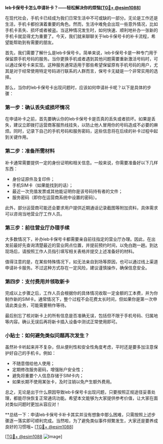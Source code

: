 **leb卡保号卡怎么申请补卡？——轻松解决你的烦恼[[TG💪+ @esim1088](https://t.me/s/esim1088)]**

在现代社会，手机卡已经成为我们日常生活中不可或缺的一部分。无论是工作还是生活，手机卡都扮演着重要的角色。然而，生活中难免会出现一些意外情况，比如手机卡丢失、损坏或者被盗。当这种情况发生时，如何快速、顺利地补办一张新的手机卡就显得尤为重要了。今天，我们就来聊聊关于leb卡保号卡的补卡流程，希望能帮助到有需要的朋友。

首先，我们需要了解什么是leb卡保号卡。简单来说，leb卡保号卡是一种专门用于保留原手机号码的服务。当你更换手机或者遇到其他问题需要重新激活号码时，可以通过保号卡来实现。这种服务通常适用于那些希望保留原有手机号码的用户，尤其是对于经常使用特定号码进行联系的人群而言，保号卡无疑是一个非常实用的选择。

那么，当你的leb卡保号卡出现问题时，应该如何申请补卡呢？以下是具体的步骤：

### 第一步：确认丢失或损坏情况

在申请补卡之前，首先要确认你的leb卡保号卡是否真的丢失或者损坏。如果是丢失，建议立即拨打运营商客服热线挂失，以防止他人冒用你的号码造成不必要的麻烦。同时，记录下自己的手机号码和服务密码，这些信息将在后续的补卡过程中起到关键作用。

### 第二步：准备所需材料

补卡通常需要提供一定的身份证明和相关信息。一般来说，你需要准备好以下几样东西：
- 身份证原件及复印件；
- 手机SIM卡（如果能找到的话）；
- 最近一次充值发票或其他能证明你是该号码持有者的文件；
- 服务密码（即你在运营商系统中设置的密码）。

此外，部分运营商可能还会要求用户提供近期通话记录截图等附加资料，具体需求可以咨询当地营业厅工作人员。

### 第三步：前往营业厅办理手续

大多数情况下，补办leb卡保号卡都需要亲自前往指定的营业厅办理。因此，在出发前最好先查询清楚最近的营业网点位置，并提前预约时间，以免白跑一趟。到达现场后，请按照工作人员指引填写相关表格并提交上述准备好的材料。

值得注意的是，在某些特殊情况下，如无法亲自到场等原因，也可以通过线上渠道申请补卡服务。不过这种方式存在一定风险，建议谨慎操作，确保信息安全。

### 第四步：支付费用并领取新卡

完成以上步骤之后，工作人员会根据你的具体情况收取一定金额的工本费，并为你制作新的SIM卡。通常情况下，整个过程不会花费太长时间，但如果你是第一次申请此类业务，可能需要稍作等待。

最后别忘了核对新卡上的所有信息是否准确无误，包括但不限于手机号码、归属地等内容。确认无误后再将新卡插入设备中测试正常使用即可。

### 小贴士：如何避免类似问题再次发生？

虽然补卡听起来并不复杂，但从便利性和安全性角度考虑，平时还是要多加注意保护好自己的手机卡。例如：
- 不随意借给他人使用；
- 定期修改服务密码，增强账户安全性；
- 避免将重要个人信息存储于SIM卡内；
- 如果长期不使用某张卡，及时注销以免产生额外费用。

总之，无论是出于什么原因导致leb卡保号卡出现问题，只要按照正规途径妥善处理，都能尽快恢复正常通讯功能。希望本文能够为大家提供参考价值，让大家在面对类似问题时更加从容应对！

**总结一下：申请leb卡保号卡补卡其实并没有想象中那么困难，只需按照上述步骤逐一落实即可顺利完成。当然啦，为了避免类似事件频繁发生，大家还是要养成良好的习惯哦~ [[TG💪+ @esim1088](https://t.me/s/esim1088)]

[[TG💪+ @esim1088](https://t.me/s/esim1088) ![Image](https://i.postimg.cc/4NQfJmqS/Snipaste-2025-05-13-00-14-12.png)]